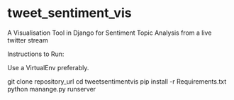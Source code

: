 tweet_sentiment_vis
===================

A Visualisation Tool in Django for Sentiment Topic Analysis from a live twitter stream


Instructions to Run:

Use a VirtualEnv preferably.

git clone repository_url
cd tweetsentimentvis
pip install -r Requirements.txt
python manange.py runserver
